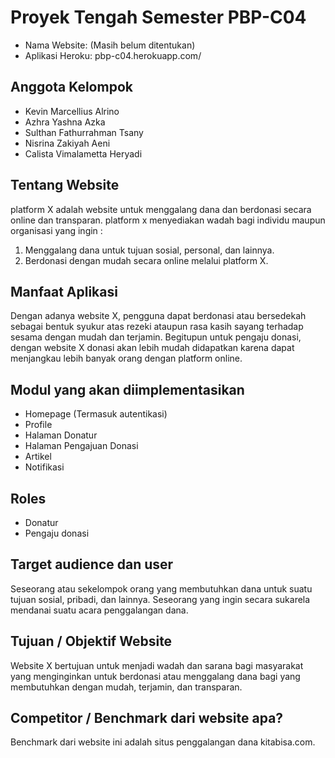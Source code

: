 # Proyek Tengah Semester PBP-C04
- Nama Website: (Masih belum ditentukan)
- Aplikasi Heroku: pbp-c04.herokuapp.com/

## Anggota Kelompok
- Kevin Marcellius Alrino
- Azhra Yashna Azka
- Sulthan Fathurrahman Tsany
- Nisrina Zakiyah Aeni
- Calista Vimalametta Heryadi

## Tentang Website
platform X adalah website untuk menggalang dana dan berdonasi secara online dan transparan. platform x menyediakan wadah bagi individu maupun organisasi yang ingin :
1. Menggalang dana untuk tujuan sosial, personal, dan lainnya.
2. Berdonasi dengan mudah secara online melalui platform X.

## Manfaat Aplikasi
Dengan adanya website X, pengguna dapat berdonasi atau bersedekah sebagai bentuk syukur atas rezeki ataupun rasa kasih sayang terhadap sesama dengan mudah dan terjamin. Begitupun untuk pengaju donasi, dengan website X donasi akan lebih mudah didapatkan karena dapat menjangkau lebih banyak orang dengan platform online.

## Modul yang akan diimplementasikan
- Homepage (Termasuk autentikasi)
- Profile 
- Halaman Donatur
- Halaman Pengajuan Donasi
- Artikel
- Notifikasi

## Roles
- Donatur
- Pengaju donasi

## Target audience dan user
Seseorang atau sekelompok orang yang membutuhkan dana untuk suatu tujuan sosial, pribadi, dan lainnya.
Seseorang yang ingin secara sukarela mendanai suatu acara penggalangan dana.

## Tujuan / Objektif Website
Website X bertujuan untuk menjadi wadah dan sarana bagi masyarakat yang menginginkan untuk berdonasi atau menggalang dana bagi yang membutuhkan dengan mudah, terjamin, dan transparan.

## Competitor / Benchmark dari website apa?
Benchmark dari website ini adalah situs penggalangan dana kitabisa.com.
